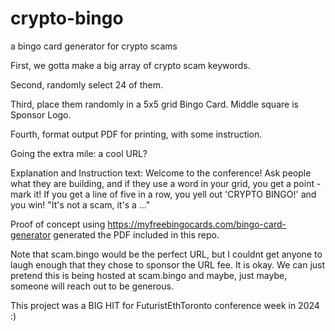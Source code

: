 # crypto-bingo
a bingo card generator for crypto scams

First, we gotta make a big array of crypto scam keywords.

Second, randomly select 24 of them.

Third, place them randomly in a 5x5 grid Bingo Card. Middle square is Sponsor Logo.

Fourth, format output PDF for printing, with some instruction.

Going the extra mile: a cool URL?


Explanation and Instruction text:
Welcome to the conference! Ask people what they are building, and if they use a word in your grid, you get a point - mark it!
If you get a line of five in a row, you yell out 'CRYPTO BINGO!' and you win!
"It's not a scam, it's a ..."


Proof of concept using https://myfreebingocards.com/bingo-card-generator generated the PDF included in this repo.



Note that scam.bingo would be the perfect URL, but I couldnt get anyone to laugh enough that they chose to sponsor the URL fee.
It is okay. We can just pretend this is being hosted at scam.bingo and maybe, just maybe, someone will reach out to be generous.

This project was a BIG HIT for FuturistEthToronto conference week in 2024 :)
